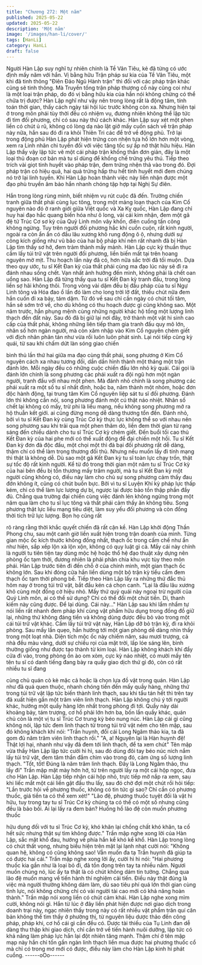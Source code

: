 ```yaml
---
title: "Chương 272: Một năm"
published: 2025-05-22
updated: 2025-05-22
description: 'Một năm'
image: '/images/han-li/cover/'
tags: [HanLi]
category: HanLi
draft: false
---
```


Người Hàn Lập suy nghĩ tự nhiên chính là Tề Vân Tiêu, kẻ đã
từng có ước định mấy năm với hắn.
Vị bằng hữu Trận pháp sư kia của Tề Vân Tiêu, một khi đã tinh
thông "Điên Đảo Ngũ Hành trận" thì đối với các pháp trận khác
cũng sẽ tinh thông. Mà Truyền tống trận pháp thượng cổ này
cũng coi như là một loại trận pháp, do đó vị bằng hữu kia của hắn
nói không chừng có thể chữa trị được?
Hàn Lập nghĩ như vậy nên trong lòng rất là động tâm, tính toán
thời gian, thấy cách ngày tái hội lúc trước không còn xa. Nhưng
hiện tại ở trong môn phái tùy thời đều có nhiệm vụ, đương nhiên
không thể lập tức đi tìm đối phương, chỉ có sau này thử cách
khác.
Hàn Lập suy xét một phen liền có chút ủ rũ, không có lòng dạ nào
lật giở mấy cuốn sách về trận pháp này nữa, hắn sau đó đi ra
khỏi Thiên Tri các để trở về động phủ.
Trở lại trong động phủ Hàn Lập phát hiện trứng con nhện tựa hồ
lớn hơn một vòng, xem ra Linh nhãn chi tuyền đối với việc tăng
tốc sự ấp nở thật hữu hiệu.
Hàn Lập thấy vậy lập tức vẽ một cái pháp trận khống thần đơn
giản, đây là một loại thủ đoạn cơ bản mà tu sĩ dùng để khống chế
trứng yêu thú. Tiếp theo trích vài giọt tinh huyết vào pháp trận,
đem trứng nhện thả vào trong đó. Đợi pháp trận có hiệu quả, hai
quả trứng hấp thu hết tinh huyết mới đem chúng nó trở lại linh
tuyền.
Khi Hàn Lập hoàn thành việc này liền nhận được một đạo phù
truyền âm bảo hắn nhanh chóng tập hợp tại Nghị Sự điên.

Hắn trong lòng rùng mình, biết nhiệm vụ rút cuộc đã đến.
Trường chiến tranh giữa thất phái cùng lục tông, trong một mảng
loạn thạch của Kim Cổ nguyên nào đó ở ranh giới giữa Việt quốc
và Xa Kỵ quốc, Hàn Lập đang chỉ huy hai đạo hắc quang biến hóa
như ô long, vài cái kim nhận, đem một gã đệ tử Trúc Cơ sơ kỳ
của Quỷ Linh môn vây khốn, điên cuồng tấn công không ngừng.
Tuy trên người đối phương hắc khí cuồn cuộn, rất kinh người,
ngoài ra còn ẩn ẩn có đầu lâu xương khô rung động ô ô, nhưng
dưới sự công kích giống như vũ bão của hai bộ pháp khí nên rất
nhanh đã bị Hàn Lập tìm thấy sơ hở, đem trảm thành mấy mảnh.
Hàn Lập cực kỳ thuần thục cầm lấy túi trữ vật trên người đối
phương, liền biến mất tại trên hoang nguyên mờ mịt.
Thu hoạch lần này đã có, hơn nữa sắc trời đã tối muộn. Dựa theo
quy ước, tu sĩ Kết Đan kỳ của thất phái cùng ma đạo lúc này sẽ đi
ra đánh nhau sống chết.
Vạn nhất ảnh hưởng đến mình, không phải là chết oan uổng sao.
Hàn Lập đã từng thấy qua tu sĩ Kết Đan kỳ tranh đấu, trong lòng
liền sợ hãi không thôi.
Trong vòng vài dặm đều bị đấu pháp của tu sĩ Ngự Linh tông và
Hóa đao ổ lần đó làm cho long trời lỡ đất, thiếu chút nữa đem hắn
cuốn đi xa bảy, tám dặm.
Từ đó về sau chỉ cần ngày có chút tối tăm, hắn sẽ sớm trở về,
cho dù không có thu hoạch được gì cũng không sao.
Một năm trước, hắn phụng mệnh cùng những người khác hộ tống
một lượng linh thạch đến đất này. Sau đó đã bị giữ lại nơi đây, trở
thành một vật hi sinh cao cấp của thất phái, không những liên tiếp
tham gia tranh đấu quy mô lớn, nhân số hơn ngàn người, mà còn
xâm nhập vào Kim Cổ nguyên chém giết với địch nhân phân tán
như vừa rồi luôn luôn phát sinh.
Lại nói tiếp cũng kỳ quái, từ sau khi chấm dứt làn sóng giao chiến

bình thủ lần thứ hai giữa ma đạo cùng thất phái, song phương ở
Kim Cổ nguyên cách xa nhau tương đối, dần dần hình thành một
tháng một trận đánh lớn. Mỗi ngày đều có những cuộc chiến đấu
lớn nhỏ kỳ quái.
Cái gọi là đánh lớn chính là song phương các phái xuất ra đội ngũ
hơn một ngàn người, tranh đấu với nhau một phen. Mà đánh nhỏ
chính là song phương các phái xuất ra một số tu sĩ nhất định,
hoặc ba, năm thành một nhóm, hoặc đơn độc hành động, tại
trung tâm Kim Cổ nguyên liệp sát tu sĩ đối phương.
Đánh lớn thì không cần nói, song phương đánh một cú thật náo
nhiệt. Nhân số chết lại không có mấy, trừ phi là liều mạng, nếu
không song phương mở ra hộ thuẫn kết giới. ai cũng đừng mong
dễ dàng thương tổn đến.
Đánh nhỏ, bởi vì tu sĩ Kết Đan kỳ cùng Trúc Cơ kỳ thực lực không
thể so với nhau nên song phương sau khi trải qua một phen thăm
dò, liền đem thời gian từ rạng sáng đến chiều dành cho tu sĩ Trúc
Cơ kỳ chém giết. Đến buổi tối cao thủ Kết Đan kỳ của hai phe mới
có thể xuất động để đại chiến một hồi.
Tu sĩ Kết Đan kỳ đơn đả độc đấu, một chọi một thì đả bại đối
phương rất dễ dàng, thậm chí có thể làm trọng thương đối thủ.
Nhưng nếu muốn lấy đi tính mạng thì thật là không dễ. Dù sao
một gã Kết Đan kỳ tu sĩ toàn lực chạy trốn, thật sự tốc độ rất kinh
người.
Kể từ đó trong thời gian một năm tu sĩ Trúc Cơ kỳ của hai bên
đều bị tổn thương mấy trăm người, mà tu sĩ Kết Đan kỳ một
người cũng không có, điều này làm cho chủ sự song phương cảm
thấy đau đớn không ít, cũng có chút buồn bực.
Bởi vì tu sĩ Luyện Khí kỳ pháp lực thấp kém, chỉ có thể làm lực
lượng dự bị, ngược lại được bảo tồn thập phần đầy đủ.
Chẳng qua trường đại chiến cùng việc đánh lén không ngừng
trong một năm qua làm cho tu sĩ lục tông và thất phái cảm thấy ăn
không tiêu. Song phương thật lực liều mạng tiêu diệt, làm suy yếu
đối phương và còn đồng thời tích trữ lực lượng. Bọn họ cũng rất

rõ ràng rằng thời khắc quyết chiến đã rất cận kề.
Hàn Lập khởi động Thần Phong chu, sau một canh giờ liền xuất
hiện trong trận doanh của mình.
Từng gian mộc ốc kích thước không đồng nhất, thạch ốc trong
cấm chế như ẩn như hiện, sắp xếp lộn xà lộn xộn, không có quy
luật gì cả. Mấy cái này chính là người tu tiên tiện tay dùng mộc hệ
hoặc thổ hệ đạo thuật xây dựng nên phòng ốc tạm thời, đương
nhiên là phải phân chia khu vực tùy theo môn phái.
Hàn Lập trước tiên đi đến chỗ ở của chính mình, một gian thạch
ốc không lớn.
Sau khi đóng cửa hắn liền dùng một bộ trận kỳ tiểu cấm đem
thạch ốc tạm thời phong bế.
Tiếp theo Hàn Lập lấy ra những thứ đắc thủ hôm nay ở trong túi
trữ vật, bắt đầu kén cá chọn canh.
"Lại là đầu lâu xương khô cùng một đống cờ hiệu nhỏ. Mấy thứ
quỷ quái này ngoại trừ người của Quỷ Linh môn, ai có thể sử
dụng? Chỉ có thể đổi một chút tiền. Di, thanh kiếm này cũng được.
Để lại dùng. Cái này…" Hàn Lập sau khi lẩm nhẩm tự nói liền rất
nhanh đem pháp khí cùng vật phẩm hữu dụng trong đống đồ giữ
lại, những thứ không đáng tiền và không dùng được đều bỏ vào
trong một cái túi trữ vật khác.
Cầm lấy túi trữ vật này, Hàn Lập dỡ bỏ trận kỳ, đi ra khỏi phòng.
Sau mấy lần quẹo, hắn hướng tới một gian phòng dễ dàng nhìn
thấy trong một loạt nhà.
Diện tích mộc ốc này chiếm năm, sáu mươi trượng, cả nhà đều
màu vàng, dưới sự chiếu rọi của mặt trời, lấp lóe sáng lên, bình
thường giống như được tạo thành từ kim loại.
Hàn Lập không khách khí đẩy cửa đi vào, trong phòng ồn ào om
xòm, cực kỳ náo nhiệt, có mười mấy tên tên tu sĩ có danh tiếng
đang bày ra quầy giao dịch thứ gì đó, còn có rất nhiều tu sĩ đang

cùng chủ quán cò kè mặc cả hoặc là chọn lựa đồ vật trong quán.
Hàn Lập như đã quá quen thuộc, nhanh chóng tiến đến mấy quầy
hàng, những thứ trong túi trữ vật lập tức biến thành linh thạch,
sau khi tẩu tán hết thì trên tay đã xuất hiện gần một trăm viên linh
thạch.
Hàn Lập không chú ý tới người khác, hướng một quầy hàng lớn
nhất trong phòng đi tới.
Quầy này dài khoảng bảy, tám trượng, cơ hồ phải lớn hơn ba,
bốn lần quầy khác, quán chủ còn là một vị tu sĩ Trúc Cơ trung kỳ
béo nung núc.
Hàn Lập cái gì cũng không nói, lập tức đem linh thạch từ trong túi
trữ vật ném cho tên mập, sau đó không khách khí nói:
"Trần huynh, đổi cái Long Ngâm thảo kia, ta đã gom đủ năm trăm
viên linh thạch rồi."
"A, a! Nguyên lại là Hàn huynh đệ! Thật lợi hại, nhanh như vậy đã
đem tới linh thạch, để ta xem chút" Tên mập vừa thấy Hàn Lập
lập tức cười hì hì, sau đó dùng đôi tay béo núc ních nắm lấy túi
trữ vật, đem tâm thần đắm chìm vào trong đó, cảm ứng số lượng
linh thạch.
"Tốt, tốt! Đúng là năm trăm linh thạch. Đây là Long Ngâm thảo,
thu lấy đi" Trần mập mặt mày hớn hở, từ trên người lấy ra một cái
hộp ngọc, đưa cho Hàn Lập.
Hàn Lập tiếp nhận cái hộp nhỏ, trực tiếp mở nắp ra xem, sau khi
liếc mắt một cái liền gật đầu thu lấy, sau đó chờ đợi một chút rồi
hỏi tiếp:
"Lần trước hỏi về phương thuốc, không có tin tức gì sao? Chỉ cần
có phương thuốc, giá tiền ta có thể xem xét!"
"Lão đệ, phương thuốc tuyệt đối là vật hi hữu, tuy trong tay tu sĩ
Trúc Cơ kỳ chúng ta có thể có một số nhưng cũng đều là bảo bối.
Ai lại lấy ra đem bán? Huống hồ lão đệ còn muốn phương thuốc

hữu dụng đối với tu sĩ Trúc Cơ kỳ, khó khăn lại chồng chất khó
khăn, ta cố hết sức nhưng thật sự tìm không được." Trần mập
nghe xong lời của Hàn Lập, sắc mặt khổ đau, hướng về phía hắn
kể khó kể khổ.
Hàn Lập trong lòng có chút thất vọng, nhưng biểu hiện trên mặt
lại lạnh nhạt cười nói:
"Không quan hệ, không có cũng không sao! Vẫn muốn đa tạ Trần
huynh đã giúp ta có được hai cái."
Trần mập nghe xong lời ấy, cười hì hì nói:
"Hai phương thuốc kia gần như là loại bỏ đi, đã tồn đọng trên tay
ta nhiều năm. Ngươi muốn chúng nó, lúc ấy ta thật là có chút
không dám tin tưởng. Chẳng qua lão đệ muốn mang về tiến hành
thí nghiệm cải tiến. Điều này thật đúng là việc mà người thường
không dám làm, dù sao tiêu phí quá lớn thời gian cùng tinh lực,
nói không chừng chỉ có vài người tài cao mới có khả năng hoàn
thành."
Trần mập nói xong liền có chút cảm khái.
Hàn Lập nghe xong mỉm cười, không nói gì.
Hắn từ lúc ở đây liền phát hiện được nơi giao dịch trong doanh
trại này, ngạc nhiên thấy trong này có rất nhiều vật phẩm trân quí
căn bản không thể tìm thấy ở phường thị, từ nguyên liệu dược
thảo đến công pháp, pháp khi, cơ hồ cái gì cần đều có.
Dược tài thiếu của Tụ Linh đan dễ dàng thu thập khi giao dịch, chỉ
cần trở về tiến hành nuôi dưỡng, lập tức có khả năng làm pháp
lực hắn lại đột nhiên tăng mạnh.
Thậm chí ở tên mập mạp này hắn chỉ tốn gần ngàn linh thạch liền
mua được hai phương thuốc cổ mà chỉ có trong mơ mới có được,
điều này làm cho Hàn Lập kinh hỉ phát cuồng.
------oOo------
